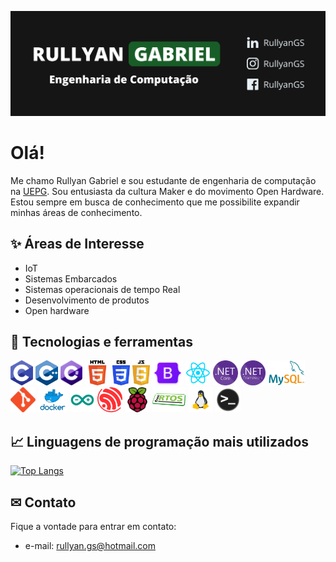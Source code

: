 [![Header](https://github.com/RullyanGS/RullyanGS/blob/main/assets/header-banner.png)](https://github.com/RullyanGS)

# Olá!
Me chamo Rullyan Gabriel e sou estudante de engenharia de computação na [UEPG][uepg]. 
Sou entusiasta da cultura Maker e do movimento Open Hardware.
Estou sempre em busca de conhecimento que me possibilite expandir minhas áreas de conhecimento. 

## ✨ Áreas de Interesse
- IoT
- Sistemas Embarcados
- Sistemas operacionais de tempo Real
- Desenvolvimento de produtos
- Open hardware

## 🔧 Tecnologias e ferramentas
<code><img height="40" src="https://github.com/RullyanGS/RullyanGS/blob/main/assets/icons/C.png"></code>
<code><img height="40" src="https://github.com/RullyanGS/RullyanGS/blob/main/assets/icons/CPlusPlus.png"></code>
<code><img height="40" src="https://github.com/RullyanGS/RullyanGS/blob/main/assets/icons/CSharp.png"></code>
<code><img height="40" src="https://github.com/RullyanGS/RullyanGS/blob/main/assets/icons/html.png"></code>
<code><img height="40" src="https://github.com/RullyanGS/RullyanGS/blob/main/assets/icons/css.png"></code>
<code><img height="40" src="https://github.com/RullyanGS/RullyanGS/blob/main/assets/icons/js.png"></code>
<code><img height="40" src="https://github.com/RullyanGS/RullyanGS/blob/main/assets/icons/Bootstrap.png"></code>
<code><img height="40" src="https://github.com/RullyanGS/RullyanGS/blob/main/assets/icons/React.png"></code>
<code><img height="40" src="https://github.com/RullyanGS/RullyanGS/blob/main/assets/icons/DotNetCore.png"></code>
<code><img height="40" src="https://github.com/RullyanGS/RullyanGS/blob/main/assets/icons/DotNetFramework.png"></code>
<code><img height="40" src="https://github.com/RullyanGS/RullyanGS/blob/main/assets/icons/MySQL.png"></code>
<code><img height="40" src="https://github.com/RullyanGS/RullyanGS/blob/main/assets/icons/git.png"></code>
<code><img height="40" src="https://github.com/RullyanGS/RullyanGS/blob/main/assets/icons/docker.png"></code>
<code><img height="40" src="https://github.com/RullyanGS/RullyanGS/blob/main/assets/icons/arduino.png"></code>
<code><img height="40" src="https://github.com/RullyanGS/RullyanGS/blob/main/assets/icons/espressif.png"></code>
<code><img height="40" src="https://github.com/RullyanGS/RullyanGS/blob/main/assets/icons/raspberry.png"></code>
<code><img height="40" src="https://github.com/RullyanGS/RullyanGS/blob/main/assets/icons/freeRTOS.png"></code>
<code><img height="40" src="https://github.com/RullyanGS/RullyanGS/blob/main/assets/icons/linux.png"></code>
<code><img height="40" src="https://github.com/RullyanGS/RullyanGS/blob/main/assets/icons/CommandLine.png"></code>
<!-- <code><img height="40" src="https://github.com/RullyanGS/RullyanGS/blob/main/assets/icons/TypeScript.png"></code>
<code><img height="40" src="https://github.com/RullyanGS/RullyanGS/blob/main/assets/icons/unity3d.png"></code>
<code><img height="40" src="https://github.com/RullyanGS/RullyanGS/blob/main/assets/icons/blender.png"></code>
<code><img height="40" src="https://github.com/RullyanGS/RullyanGS/blob/main/assets/icons/fusion360.png"></code> -->

## &#x1f4c8; Linguagens de programação mais utilizados
[![Top Langs](https://github-readme-stats.vercel.app/api/top-langs/?username=RullyanGS&layout=compact)](https://github.com/RullyanGS/github-readme-stats)

## ✉ Contato
Fique a vontade para entrar em contato:
- e-mail: rullyan.gs@hotmail.com

[uepg]: https://uepg.br
